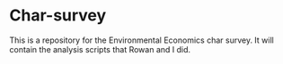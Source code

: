# Char-survey
This is a repository for the Environmental Economics char survey. It will contain the analysis scripts that Rowan and I did. 
